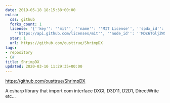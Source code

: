 ```yaml
---
date: 2019-05-18 18:15:38+00:00
extra:
  css: github
  forks_count: 1
  license: '{''key'': ''mit'', ''name'': ''MIT License'', ''spdx_id'': ''MIT'', ''url'':
    ''https://api.github.com/licenses/mit'', ''node_id'': ''MDc6TGljZW5zZTEz''}'
  star: 1
  url: https://github.com/ousttrue/ShrimpDX
tags:
- repository
- C#
title: ShrimpDX
updated: 2020-03-10 11:29:35+00:00
---
```


<https://github.com/ousttrue/ShrimpDX>

A csharp library that import com interface DXGI, D3D11, D2D1, DirectWrite etc...
